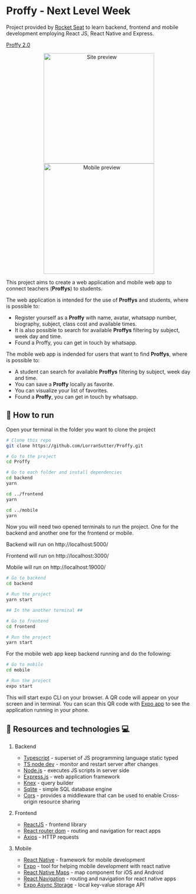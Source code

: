 # Proffy - Next Level Week

Project provided by [Rocket Seat](https://rocketseat.com.br) to learn backend, frontend and mobile development employing React JS, React Native and Express.

[Proffy 2.0](https://www.notion.so/Vers-o-2-0-Proffy-eefca1b981694cd0a895613bc6235970#a8d95e60733641e7886c60538db860a2)

<div align="center">

<img src='https://res.cloudinary.com/lorransutter/image/upload/v1596832611/Proffy/Proffy.gif' alt="Site preview" height="300" />
<img src='https://res.cloudinary.com/lorransutter/image/upload/v1596833967/Proffy/Proffy_mobile.gif' alt="Mobile preview" height="300" />

</div>

This project aims to create a web application and mobile web app to connect teachers (**Proffys**) to students.

The web application is intended for the use of **Proffys** and students, where is possible to:

- Register yourself as a **Proffy** with name, avatar, whatsapp number, biography, subject, class cost and available times.
- It is also possible to search for available **Proffys** filtering by subject, week day and time.
- Found a Proffy, you can get in touch by whatsapp.

The mobile web app is indended for users that want to find **Proffys**, where is possible to:

- A student can search for available **Proffys** filtering by subject, week day and time.
- You can save a **Proffy** locally as favorite.
- You can visualize your list of favorites.
- Found a **Proffy**, you can get in touch by whatsapp.

## :runner: How to run

Open your terminal in the folder you want to clone the project

```sh
# Clone this repo
git clone https://github.com/LorranSutter/Proffy.git

# Go to the project
cd Proffy

# Go to each folder and install dependencies
cd backend
yarn

cd ../frontend
yarn

cd ../mobile
yarn
```

Now you will need two opened terminals to run the project. One for the backend and another one for the frontend or mobile.

Backend will run on http://localhost:5000/

Frontend will run on http://localhost:3000/

Mobile will run on http://localhost:19000/

```sh
# Go to backend
cd backend

# Run the project
yarn start

## In the another terminal ##

# Go to frontend
cd frontend

# Run the project
yarn start
```

For the mobile web app keep backend running and do the following:

```sh
# Go to mobile
cd mobile

# Run the project
expo start
```

This will start expo CLI on your browser. A QR code will appear on your screen and in terminal. You can scan this QR code with [Expo app](https://expo.io/tools#client) to see the application running in your phone.

## :book: Resources and technologies :computer:

1. Backend

   - [Typescript](https://www.typescriptlang.org/) - superset of JS programming language static typed
   - [TS node dev](https://www.npmjs.com/package/ts-node-dev) - monitor and restart server after changes
   - [Node.js](https://nodejs.org/en/) - executes JS scripts in server side
   - [Express.js](http://expressjs.com/) - web application framework
   - [Knex](http://knexjs.org/) - query builder
   - [Sqlite](https://www.sqlite.org/index.html) - simple SQL database engine
   - [Cors](https://www.npmjs.com/package/cors) - provides a middleware that can be used to enable Cross-origin resource sharing

2. Frontend

   - [ReactJS](https://reactjs.org/) - frontend library
   - [React router dom](https://www.npmjs.com/package/react-router-dom) - routing and navigation for react apps
   - [Axios](https://www.npmjs.com/package/axios) - HTTP requests

3. Mobile

   - [React Native](https://reactnative.dev/) - framework for mobile development
   - [Expo](https://expo.io/) - tool for helping mobile development with react native
   - [React Native Maps](https://github.com/react-native-community/react-native-maps) - map component for iOS and Android
   - [React Navigation](https://reactnavigation.org/) - routing and navigation for react native apps
   - [Expo Async Storage](https://docs.expo.io/versions/latest/sdk/async-storage/) - local key-value storage API
